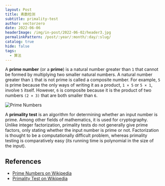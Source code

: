 ```yaml
---
layout: Post
title: 素数检测
subtitle: primality-test
author: vectorzero
date: 2022-06-06
headerImage: /img/in-post/2022-06-02/header3.jpg
permalinkPattern: /post/:year/:month/:day/:slug/
catalog: true
hide: false
tags:
  - 算法
---
```


A **prime number** (or a **prime**) is a natural number greater than `1` that 
cannot be formed by multiplying two smaller natural numbers. A natural number 
greater than `1` that is not prime is called a composite number. For 
example, `5` is prime because the only ways of writing it as a 
product, `1 × 5` or `5 × 1`, involve `5` itself. However, `6` is 
composite because it is the product of two numbers `(2 × 3)` that are 
both smaller than `6`. 

![Prime Numbers](https://upload.wikimedia.org/wikipedia/commons/f/f0/Primes-vs-composites.svg)

A **primality test** is an algorithm for determining whether an input 
number is prime. Among other fields of mathematics, it is used 
for cryptography. Unlike integer factorization, primality tests 
do not generally give prime factors, only stating whether the 
input number is prime or not. Factorization is thought to be 
a computationally difficult problem, whereas primality testing 
is comparatively easy (its running time is polynomial in the 
size of the input). 

## References

- [Prime Numbers on Wikipedia](https://en.wikipedia.org/wiki/Prime_number)
- [Primality Test on Wikipedia](https://en.wikipedia.org/wiki/Primality_test)